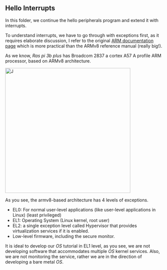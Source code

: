 ## Hello Interrupts


In this folder, we continue the hello peripherals program and extend it with interrupts.

To understand interrupts, we have to go through with exceptions first, as it requires elaborate
discussion, I refer to the original <a href="https://developer.arm.com/documentation/den0024/a/Introduction" class="custom-link">ARM documentation page</a>
which is more practical than the ARMv8 reference manual (really big!).

As we know, *Ras pi 3b plus* has Broadcom 2837 a cortex A57 A profile ARM processor, based on  ARMv8 architecture.


<img src="https://github.com/abmajith/bare_metal_embedded_os/tree/main/rpi_3bplus_BM/helloInterruptsSimplePartOne/exceptionsLevel.png" alt="J" width="400"/>

As you see, the armv8-based architecture has 4 levels of exceptions.


- EL0: For normal user-level applications (like user-level applications in Linux) (least privileged)
- EL1: Operating System (Linux kernel, root user)
- EL2: a single exception level called Hypervisor that provides virtualization services if it is enabled.
- Low-level firmware, including the secure monitor.


It is ideal to develop our *OS* tutorial in EL1 level, as you see, we are not developing software that accommodates multiple *OS* kernel services.
Also, we are not monitoring the service, rather we are in the direction of developing a bare metal *OS*.
